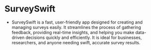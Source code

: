 # SurveySwift
- SurveySwift is a fast, user-friendly app designed for creating and managing surveys easily. It streamlines the process of gathering feedback, providing real-time insights, and helping you make data-driven decisions quickly and efficiently. It is ideal for businesses, researchers, and anyone needing swift, accurate survey results.
